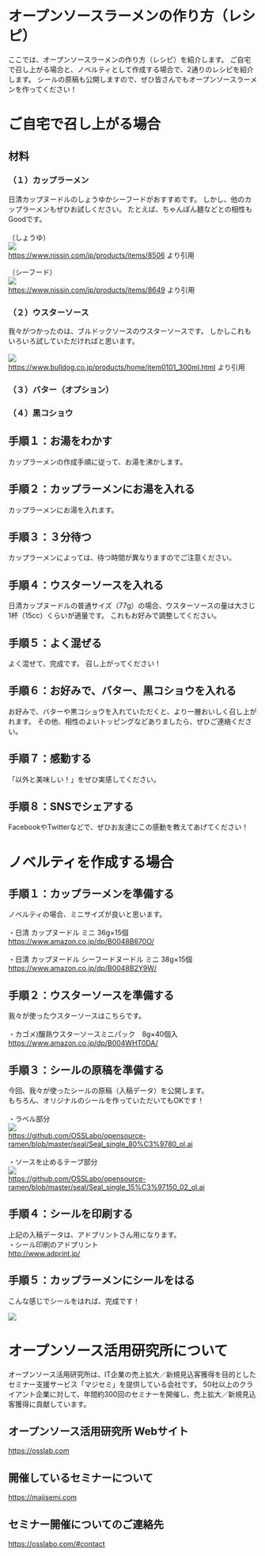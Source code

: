 # オープンソースラーメンの作り方（レシピ）
ここでは、オープンソースラーメンの作り方（レシピ）を紹介します。
ご自宅で召し上がる場合と、ノベルティとして作成する場合で、2通りのレシピを紹介します。
シールの原稿も公開しますので、ぜひ皆さんでもオープンソースラーメンを作ってください！

# ご自宅で召し上がる場合
## 材料
### （１）カップラーメン
日清カップヌードルのしょうゆかシーフードがおすすめです。
しかし、他のカップラーメンもぜひお試しください。
たとえば、ちゃんぽん麺などとの相性もGoodです。
<br>
<br>
（しょうゆ）<br>
[![](https://cdn.nissin.com/image?id=8506&s=200)](https://www.nissin.com/jp/products/items/8506)<br>
  https://www.nissin.com/jp/products/items/8506 より引用

（シーフード）<br>
[![](https://cdn.nissin.com/image?id=8649&s=200)](https://www.nissin.com/jp/products/items/8649)<br>
https://www.nissin.com/jp/products/items/8649 より引用

### （２）ウスターソース
我々がつかったのは、ブルドックソースのウスターソースです。
しかしこれもいろいろ試していただければと思います。
<br>
<br>
![](https://www.bulldog.co.jp/common/upload/product/20170124164122_1485243682608.jpg)<br>
https://www.bulldog.co.jp/products/home/item0101_300ml.html より引用

### （３）バター（オプション）
### （４）黒コショウ

## 手順１：お湯をわかす
カップラーメンの作成手順に従って、お湯を沸かします。

## 手順２：カップラーメンにお湯を入れる
カップラーメンにお湯を入れます。

## 手順３：３分待つ
カップラーメンによっては、待つ時間が異なりますのでご注意ください。

## 手順４：ウスターソースを入れる
日清カップヌードルの普通サイズ（77g）の場合、ウスターソースの量は大さじ1杯（15cc）くらいが適量です。
これもお好みで調整してください。

## 手順５：よく混ぜる
よく混ぜて、完成です。
召し上がってください！

## 手順６：お好みで、バター、黒コショウを入れる
お好みで、バターや黒コショウを入れていただくと、より一層おいしく召し上がれます。
その他、相性のよいトッピングなどありましたら、ぜひご連絡ください。

## 手順７：感動する
「以外と美味しい！」をぜひ実感してください。

## 手順８：SNSでシェアする
FacebookやTwitterなどで、ぜひお友達にこの感動を教えてあげてください！

# ノベルティを作成する場合
## 手順１：カップラーメンを準備する
ノベルティの場合、ミニサイズが良いと思います。
<br>
<br>
・日清 カップヌードル ミニ 36g×15個<br>
https://www.amazon.co.jp/dp/B0048B670O/<br>
<br>
・日清 カップヌードル シーフードヌードル ミニ 38g×15個<br>
https://www.amazon.co.jp/dp/B0048B2Y9W/<br>


## 手順２：ウスターソースを準備する
我々が使ったウスターソースはこちらです。
<br>
<br>
・カゴメ)醸熟ウスターソースミニパック　8g×40個入<br>
https://www.amazon.co.jp/dp/B004WHT0DA/<br>

## 手順３：シールの原稿を準備する
今回、我々が使ったシールの原稿（入稿データ）を公開します。<br>
もちろん、オリジナルのシールを作っていただいてもOKです！<br>
<br>
・ラベル部分<br>
![](https://raw.githubusercontent.com/OSSLabo/opensource-ramen/master/image/seal1-image.png)<br>
https://github.com/OSSLabo/opensource-ramen/blob/master/seal/Seal_single_80%C3%9780_ol.ai<br>
<br>
・ソースを止めるテープ部分<br>
![](https://raw.githubusercontent.com/OSSLabo/opensource-ramen/master/image/seal2-image.png)<br>
https://github.com/OSSLabo/opensource-ramen/blob/master/seal/Seal_single_15%C3%97150_02_ol.ai<br>

## 手順４：シールを印刷する
上記の入稿データは、アドプリントさん用になります。<br>
・シール印刷のアドプリント<br>
http://www.adprint.jp/<br>

## 手順５：カップラーメンにシールをはる
こんな感じでシールをはれば、完成です！<br>

![](https://raw.githubusercontent.com/OSSLabo/opensource-ramen/master/image/oss-ramen.jpg)

# オープンソース活用研究所について
オープンソース活用研究所は、IT企業の売上拡大／新規見込客獲得を目的としたセミナー支援サービス「マジセミ」を提供している会社です。
50社以上のクライアント企業に対して、年間約300回のセミナーを開催し、売上拡大／新規見込客獲得に貢献しています。

## オープンソース活用研究所 Webサイト
https://osslab.com

## 開催しているセミナーについて
https://majisemi.com

## セミナー開催についてのご連絡先
https://osslabo.com/#contact

